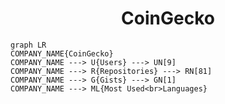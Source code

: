 <h1 align="center">CoinGecko</h1>

```mermaid
graph LR
COMPANY_NAME{CoinGecko}
COMPANY_NAME ---> U{Users} ---> UN[9]
COMPANY_NAME ---> R{Repositories} ---> RN[81]
COMPANY_NAME ---> G{Gists} ---> GN[1]
COMPANY_NAME ---> ML{Most Used<br>Languages}
```

